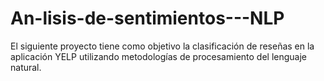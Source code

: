 # An-lisis-de-sentimientos---NLP
El siguiente proyecto tiene como objetivo la clasificación de reseñas en la aplicación YELP utilizando metodologías de procesamiento del lenguaje natural. 
